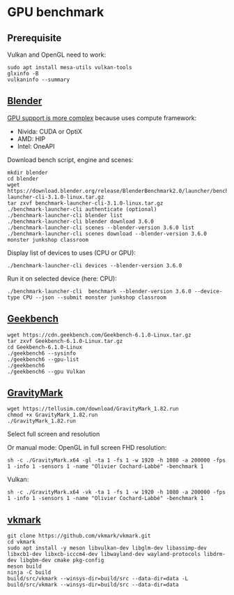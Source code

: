 # GPU benchmark

## Prerequisite

Vulkan and OpenGL need to work:

```
sudo apt install mesa-utils vulkan-tools
glxinfo -B
vulkaninfo --summary
```

## [Blender](https://opendata.blender.org/)

[GPU support is more complex](https://docs.blender.org/manual/en/latest/render/cycles/gpu_rendering.html) because uses compute framework:
- Nivida: CUDA or OptiX
- AMD: HIP
- Intel: OneAPI

Download bench script, engine and scenes:
```
mkdir blender
cd blender
wget https://download.blender.org/release/BlenderBenchmark2.0/launcher/benchmark-launcher-cli-3.1.0-linux.tar.gz
tar zxvf benchmark-launcher-cli-3.1.0-linux.tar.gz
./benchmark-launcher-cli authenticate (optional)
./benchmark-launcher-cli blender list
./benchmark-launcher-cli blender download 3.6.0
./benchmark-launcher-cli scenes --blender-version 3.6.0 list
./benchmark-launcher-cli scenes download --blender-version 3.6.0 monster junkshop classroom
```

Display list of devices to uses (CPU or GPU):
```
./benchmark-launcher-cli devices --blender-version 3.6.0
```

Run it on selected device (here: CPU):
```
./benchmark-launcher-cli  benchmark --blender-version 3.6.0 --device-type CPU --json --submit monster junkshop classroom
```

## [Geekbench](https://www.geekbench.com/)

```
wget https://cdn.geekbench.com/Geekbench-6.1.0-Linux.tar.gz
tar zxvf Geekbench-6.1.0-Linux.tar.gz
cd Geekbench-6.1.0-Linux
./geekbench6 --sysinfo
./geekbench6 --gpu-list
./geekbench6
./geekbench6 --gpu Vulkan
```

## [GravityMark](https://gravitymark.tellusim.com/)

```
wget https://tellusim.com/download/GravityMark_1.82.run
chmod +x GravityMark_1.82.run
./GravityMark_1.82.run
```
Select full screen and resolution

Or manual mode:
OpenGL in full screen FHD resolution:
```
sh -c ./GravityMark.x64 -gl -ta 1 -fs 1 -w 1920 -h 1080 -a 200000 -fps 1 -info 1 -sensors 1 -name "Olivier Cochard-Labbé" -benchmark 1
```

Vulkan:
```
sh -c ./GravityMark.x64 -vk -ta 1 -fs 1 -w 1920 -h 1080 -a 200000 -fps 1 -info 1 -sensors 1 -name "Olivier Cochard-Labbé" -benchmark 1
```

## [vkmark](https://github.com/vkmark/vkmark)

```
git clone https://github.com/vkmark/vkmark.git
cd vkmark
sudo apt install -y meson libvulkan-dev libglm-dev libassimp-dev libxcb1-dev libxcb-icccm4-dev libwayland-dev wayland-protocols libdrm-dev libgbm-dev cmake pkg-config
meson build
ninja -C build
build/src/vkmark --winsys-dir=build/src --data-dir=data -L
build/src/vkmark --winsys-dir=build/src --data-dir=data
```

